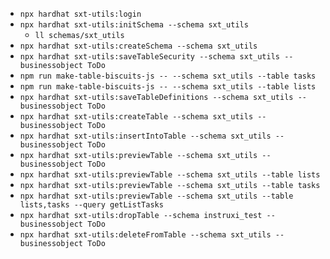 - `npx hardhat sxt-utils:login`
- `npx hardhat sxt-utils:initSchema --schema sxt_utils`
    - `ll schemas/sxt_utils`
- `npx hardhat sxt-utils:createSchema --schema sxt_utils`
- `npx hardhat sxt-utils:saveTableSecurity --schema sxt_utils --businessobject ToDo`
- `npm run make-table-biscuits-js -- --schema sxt_utils --table tasks`
- `npm run make-table-biscuits-js -- --schema sxt_utils --table lists`
- `npx hardhat sxt-utils:saveTableDefinitions --schema sxt_utils --businessobject ToDo`
- `npx hardhat sxt-utils:createTable --schema sxt_utils --businessobject ToDo`
- `npx hardhat sxt-utils:insertIntoTable --schema sxt_utils --businessobject ToDo`
- `npx hardhat sxt-utils:previewTable --schema sxt_utils --businessobject ToDo`
- `npx hardhat sxt-utils:previewTable --schema sxt_utils --table lists`
- `npx hardhat sxt-utils:previewTable --schema sxt_utils --table tasks`
- `npx hardhat sxt-utils:previewTable --schema sxt_utils --table lists,tasks --query getListTasks`
- `npx hardhat sxt-utils:dropTable --schema instruxi_test --businessobject ToDo`
- `npx hardhat sxt-utils:deleteFromTable --schema sxt_utils --businessobject ToDo`
